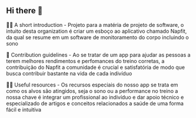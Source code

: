 ## Hi there 👋


🙋‍♀️ A short introduction - Projeto para a matéria de projeto de software, 
o intuito desta organization é criar um esboço ao aplicativo chamado Napfit, 
da qual se resume em um software de monitoramento do corpo incluindo o sono 

🌈 Contribution guidelines - Ao se tratar de um app para ajudar as pessoas
a terem melhores rendimentos e perfomances do treino corretas, a contribuição do Napfit
a comunidade é crucial e satisfatória de modo que 
busca contribuir bastante na vida de cada indivíduo

👩‍💻 Useful resources - Os recursos especiais do nosso app se trata em como os alvos são atingidos, 
seja o sono ou a performance no treino a nossa chave é 
integrar um profissional ao indivíduo e dar apoio técnico e especializado 
de artigos e conceitos relacionados a saúde de uma forma fácil e intuitiva
